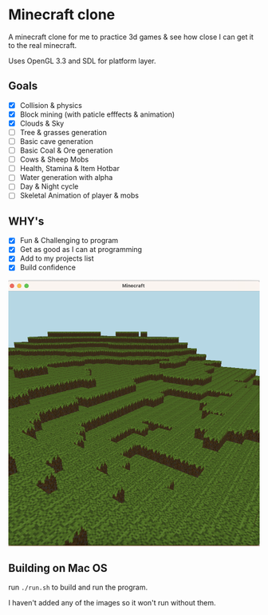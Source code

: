 # Minecraft clone

A minecraft clone for me to practice 3d games & see how close I can get it to the real minecraft.

Uses OpenGL 3.3 and SDL for platform layer.

## Goals
- [x] Collision & physics
- [x] Block mining (with paticle efffects & animation)
- [x] Clouds & Sky 
- [ ] Tree & grasses generation
- [ ] Basic cave generation
- [ ] Basic Coal & Ore generation 
- [ ] Cows & Sheep Mobs
- [ ] Health, Stamina & Item Hotbar
- [ ] Water generation with alpha 
- [ ] Day & Night cycle
- [ ] Skeletal Animation of player & mobs

## WHY's
- [x] Fun & Challenging to program
- [x] Get as good as I can at programming
- [x] Add to my projects list
- [x] Build confidence
 
![](screenshot.png)

## Building on Mac OS
run ```./run.sh``` to build and run the program. 

I haven't added any of the images so it won't run without them. 

